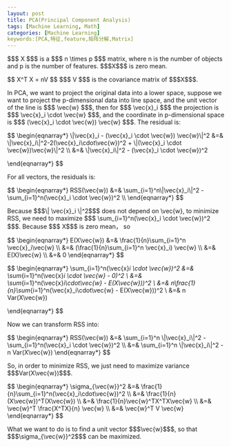 ```yaml
---
layout: post
title: PCA(Principal Component Analysis)
tags: [Machine Learning, Math]
categories: [Machine Learning]
keywords:[PCA,特征,feature,矩阵分解,Matrix]
---
```


<p>
$$$ X $$$ is a $$$ n \times p $$$ matrix, where n is the number of objects and p is the number of features. $$$X$$$ is zero mean.
</p>

<p>
$$
	X^T X = nV
$$
$$$ V $$$ is the covariance matrix of $$$X$$$.
</p>

<p>
In PCA, we want to project the original data into a lower space, suppose we want to project the p-dimensional data into line space, and the unit vector of the line is $$$ \vec{w} $$$, then for $$$ \vec{x}_i $$$ the projection is $$$ \vec{x}_i \cdot \vec{w} $$$, and the coordinate in p-dimensional space is $$$ (\vec{x}_i \cdot \vec{w}) \vec{w} $$$. The residual is:
</p>

<p>
$$ \begin{eqnarray*}
	\|\vec{x}_i - (\vec{x}_i \cdot \vec{w}) \vec{w}\|^2
	&=& \|\vec{x}_i\|^2-2(\vec{x}_i\cdot\vec{w})^2 + \|(\vec{x}_i \cdot \vec{w})\vec{w}\|^2 \\
	&=& \|\vec{x}_i\|^2 - (\vec{x}_i \cdot \vec{w})^2

\end{eqnarray*} $$
</p>

<p>
For all vectors, the residuals is:
</p>

<p>
$$ \begin{eqnarray*}
	RSS(\vec{w}) &=& \sum_{i=1}^n\|\vec{x}_i\|^2 - \sum_{i=1}^n(\vec{x}_i \cdot \vec{w})^2 \\
\end{eqnarray*} $$
</p>

<p>
Because $$$\| \vec{x}_i \|^2$$$ does not depend on \vec{w}, to minimize RSS, we need to maximize $$$ \sum_{i=1}^n(\vec{x}_i \cdot \vec{w})^2 $$$. Because $$$ X$$$ is zero mean， so
</p>

<p>
$$ \begin{eqnarray*}
	E(X\vec{w}) &=& \frac{1}{n}\sum_{i=1}^n \vec{x}_i\vec{w}	\\
				&=& (\frac{1}{n}\sum_{i=1}^n \vec{x}_i) \vec{w} \\
				&=& E(X)\vec{w} \\
				&=& 0
\end{eqnarray*} $$


$$ \begin{eqnarray*}
	\sum_{i=1}^n(\vec{x}_i \cdot \vec{w})^2 
				&=& \sum_{i=1}^n(\vec{x}_i \cdot \vec{w} - 0)^2 \\
				&=& \sum_{i=1}^n(\vec{x}_i\cdot\vec{w} - E(X\vec{w}))^2 \\
				&=& n\frac{1}{n}\sum_{i=1}^n(\vec{x}_i\cdot\vec{w} - E(X\vec{w}))^2 \\
				&=& n Var(X\vec{w})

\end{eqnarray*} $$
</p>

<p>
Now we can transform RSS into:
</p>

<p>
$$ \begin{eqnarray*}
	RSS(\vec{w}) &=& \sum_{i=1}^n \|\vec{x}_i\|^2 - \sum_{i=1}^n(\vec{x}_i \cdot \vec{w})^2 \\
				 &=& \sum_{i=1}^n \|\vec{x}_i\|^2 - n Var(X\vec{w})
\end{eqnarray*} $$
</p>

<p>
So, in order to minimize RSS, we just need to maximize variance $$$Var(X\vec{w})$$$.
</p>

<p>
$$ \begin{eqnarray*}
	\sigma_{\vec{w}}^2 &=& \frac{1}{n}\sum_{i=1}^n(\vec{x}_i\cdot\vec{w})^2 \\
	                   &=& \frac{1}{n}(X\vec{w})^T(X\vec{w})  \\
					   &=& \frac{1}{n}\vec{w}^TX^TX\vec{w} \\
					   &=& \vec{w}^T \frac{X^TX}{n} \vec{w} \\
					   &=& \vec{w}^T V \vec{w} 
\end{eqnarray*} $$
</p>

<p>
What we want to do is to find a unit vector $$$\vec{w}$$$, so that $$$\sigma_{\vec{w}}^2$$$ can be maximized.
</p>
